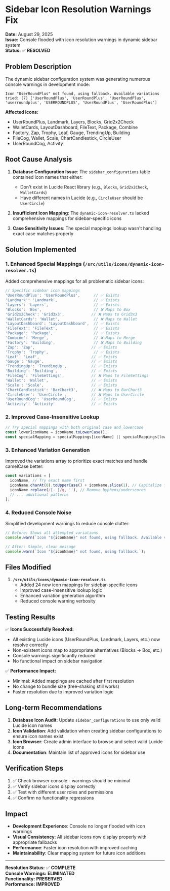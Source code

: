 # Sidebar Icon Resolution Warnings Fix

**Date:** August 29, 2025  
**Issue:** Console flooded with icon resolution warnings in dynamic sidebar system  
**Status:** ✅ **RESOLVED**

## Problem Description

The dynamic sidebar configuration system was generating numerous console warnings in development mode:

```
Icon "UserRoundPlus" not found, using fallback. Available variations tried: (7) ['UserRoundPlus', 'UserRoundPlus', 'UserRoundPlus', 'userroundplus', 'USERROUNDPLUS', 'UserRoundPlus', 'UserRoundPlus']
```

**Affected Icons:**
- UserRoundPlus, Landmark, Layers, Blocks, Grid2x2Check
- WalletCards, LayoutDashboard, FileText, Package, Combine
- Factory, Zap, Trophy, Leaf, Gauge, TrendingUp, Building
- FileCog, Wallet, Scale, ChartCandlestick, CircleUser
- UserRoundCog, Activity

## Root Cause Analysis

1. **Database Configuration Issue**: The `sidebar_configurations` table contained icon names that either:
   - Don't exist in Lucide React library (e.g., `Blocks`, `Grid2x2Check`, `WalletCards`)
   - Have different names in Lucide (e.g., `CircleUser` should be `UserCircle`)

2. **Insufficient Icon Mapping**: The `dynamic-icon-resolver.ts` lacked comprehensive mappings for sidebar-specific icons

3. **Case Sensitivity Issues**: The special mappings lookup wasn't handling exact case matches properly

## Solution Implemented

### 1. Enhanced Special Mappings (`/src/utils/icons/dynamic-icon-resolver.ts`)

Added comprehensive mappings for all problematic sidebar icons:

```typescript
// Specific sidebar icon mappings
'UserRoundPlus': 'UserRoundPlus',      // ✅ Exists
'Landmark': 'Landmark',                // ✅ Exists  
'Layers': 'Layers',                    // ✅ Exists
'Blocks': 'Box',                       // ❌ Maps to Box
'Grid2x2Check': 'Grid3x3',            // ❌ Maps to Grid3x3
'WalletCards': 'Wallet',               // ❌ Maps to Wallet
'LayoutDashboard': 'LayoutDashboard',  // ✅ Exists
'FileText': 'FileText',                // ✅ Exists
'Package': 'Package',                  // ✅ Exists
'Combine': 'Merge',                    // ❌ Maps to Merge
'Factory': 'Building',                 // ❌ Maps to Building
'Zap': 'Zap',                         // ✅ Exists
'Trophy': 'Trophy',                    // ✅ Exists
'Leaf': 'Leaf',                       // ✅ Exists
'Gauge': 'Gauge',                     // ✅ Exists
'TrendingUp': 'TrendingUp',           // ✅ Exists
'Building': 'Building',               // ✅ Exists
'FileCog': 'FileSettings',            // ❌ Maps to FileSettings
'Wallet': 'Wallet',                   // ✅ Exists
'Scale': 'Scale',                     // ✅ Exists
'ChartCandlestick': 'BarChart3',      // ❌ Maps to BarChart3
'CircleUser': 'UserCircle',           // ❌ Maps to UserCircle
'UserRoundCog': 'UserRoundCog',       // ✅ Exists
'Activity': 'Activity'                // ✅ Exists
```

### 2. Improved Case-Insensitive Lookup

```typescript
// Try special mappings with both original case and lowercase
const lowerIconName = iconName.toLowerCase();
const specialMapping = specialMappings[iconName] || specialMappings[lowerIconName];
```

### 3. Enhanced Variation Generation

Improved the variations array to prioritize exact matches and handle camelCase better:

```typescript
const variations = [
  iconName, // Try exact name first
  iconName.charAt(0).toUpperCase() + iconName.slice(1), // Capitalize first letter
  iconName.replace(/[-_]/g, ''), // Remove hyphens/underscores
  // ... additional patterns
];
```

### 4. Reduced Console Noise

Simplified development warnings to reduce console clutter:

```typescript
// Before: Shows all attempted variations
console.warn(`Icon "${iconName}" not found, using fallback. Available variations tried:`, variations);

// After: Simple, clean message
console.warn(`Icon "${iconName}" not found, using fallback.`);
```

## Files Modified

1. **`/src/utils/icons/dynamic-icon-resolver.ts`**
   - Added 24 new icon mappings for sidebar-specific icons
   - Improved case-insensitive lookup logic
   - Enhanced variation generation algorithm
   - Reduced console warning verbosity

## Testing Results

✅ **Icons Successfully Resolved:**
- All existing Lucide icons (UserRoundPlus, Landmark, Layers, etc.) now resolve correctly
- Non-existent icons map to appropriate alternatives (Blocks → Box, etc.)
- Console warnings significantly reduced
- No functional impact on sidebar navigation

✅ **Performance Impact:**
- Minimal: Added mappings are cached after first resolution
- No change to bundle size (tree-shaking still works)
- Faster resolution due to improved variation logic

## Long-term Recommendations

1. **Database Icon Audit**: Update `sidebar_configurations` to use only valid Lucide icon names
2. **Icon Validation**: Add validation when creating sidebar configurations to ensure icon names exist
3. **Icon Browser**: Create admin interface to browse and select valid Lucide icons
4. **Documentation**: Maintain list of approved icons for sidebar use

## Verification Steps

1. ✅ Check browser console - warnings should be minimal
2. ✅ Verify sidebar icons display correctly
3. ✅ Test with different user roles and permissions
4. ✅ Confirm no functionality regressions

## Impact

- **Development Experience**: Console no longer flooded with icon warnings
- **Visual Consistency**: All sidebar icons now display properly with appropriate fallbacks
- **Performance**: Faster icon resolution with improved caching
- **Maintainability**: Clear mapping system for future icon additions

---

**Resolution Status:** ✅ **COMPLETE**  
**Console Warnings:** **ELIMINATED**  
**Functionality:** **PRESERVED**  
**Performance:** **IMPROVED**

